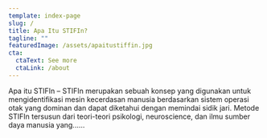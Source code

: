 ```yaml
---
template: index-page
slug: /
title: Apa Itu STIFIn?
tagline: ""
featuredImage: /assets/apaitustiffin.jpg
cta:
  ctaText: See more
  ctaLink: /about
---
```

Apa itu STIFIn – STIFIn merupakan sebuah konsep yang digunakan untuk mengidentifikasi mesin kecerdasan manusia berdasarkan sistem operasi otak yang dominan dan dapat diketahui dengan memindai sidik jari. Metode STIFIn tersusun dari teori-teori psikologi, neuroscience, dan ilmu sumber daya manusia yang......
